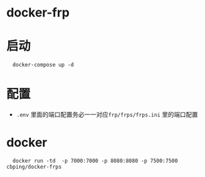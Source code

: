 # docker-frp

# 启动

```
  docker-compose up -d
```

# 配置

* `.env` 里面的端口配置务必一一对应`frp/frps/frps.ini` 里的端口配置


# docker

```
  docker run -td  -p 7000:7000 -p 8080:8080 -p 7500:7500 cbping/docker-frps
```
